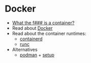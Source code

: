# Docker

- [What the f### is a container?](https://www.docker.com/resources/what-container/)
- Read about [Docker](https://docs.docker.com/get-started/overview)
- Read about the container runtimes:
  - [containerd](https://www.docker.com/blog/what-is-containerd-runtime/)
  - [runc](https://www.docker.com/blog/runc/)
- Alternatives
  - [podman](https://podman.io/) + [setup](https://github.com/containers/podman/blob/main/docs/tutorials/podman_tutorial.md#installing-podman)